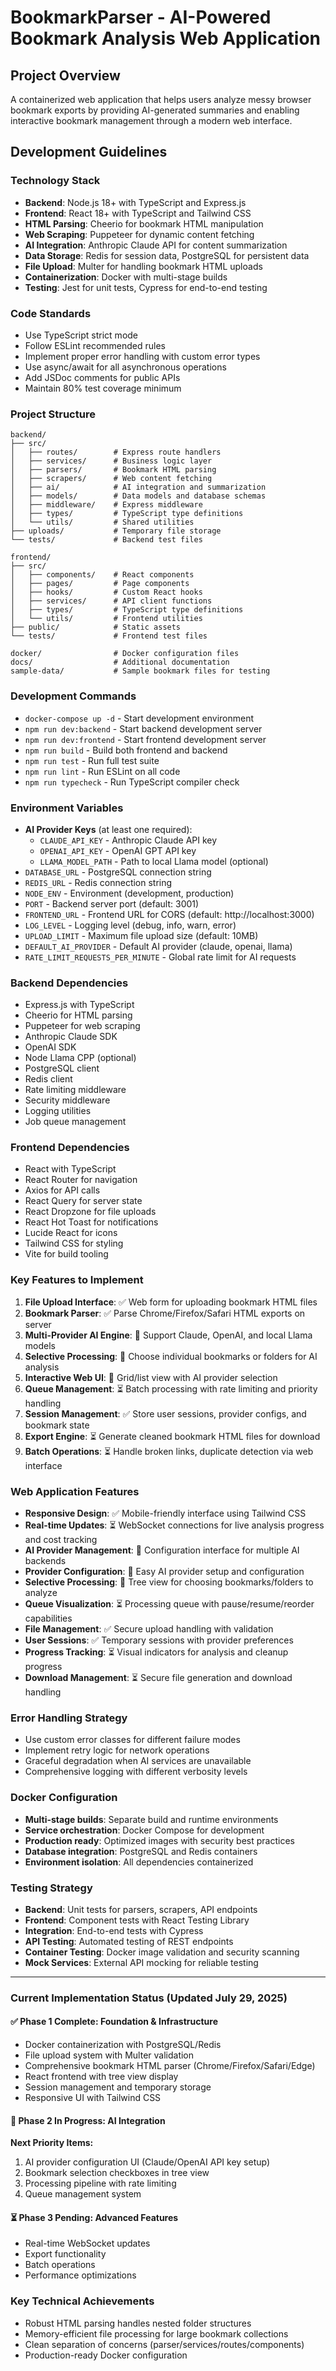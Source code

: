 # BookmarkParser - AI-Powered Bookmark Analysis Web Application

## Project Overview
A containerized web application that helps users analyze messy browser bookmark exports by providing AI-generated summaries and enabling interactive bookmark management through a modern web interface.

## Development Guidelines

### Technology Stack
- **Backend**: Node.js 18+ with TypeScript and Express.js
- **Frontend**: React 18+ with TypeScript and Tailwind CSS
- **HTML Parsing**: Cheerio for bookmark HTML manipulation
- **Web Scraping**: Puppeteer for dynamic content fetching
- **AI Integration**: Anthropic Claude API for content summarization
- **Data Storage**: Redis for session data, PostgreSQL for persistent data
- **File Upload**: Multer for handling bookmark HTML uploads
- **Containerization**: Docker with multi-stage builds
- **Testing**: Jest for unit tests, Cypress for end-to-end testing

### Code Standards
- Use TypeScript strict mode
- Follow ESLint recommended rules
- Implement proper error handling with custom error types
- Use async/await for all asynchronous operations
- Add JSDoc comments for public APIs
- Maintain 80% test coverage minimum

### Project Structure
```
backend/
├── src/
│   ├── routes/        # Express route handlers
│   ├── services/      # Business logic layer
│   ├── parsers/       # Bookmark HTML parsing
│   ├── scrapers/      # Web content fetching
│   ├── ai/            # AI integration and summarization
│   ├── models/        # Data models and database schemas
│   ├── middleware/    # Express middleware
│   ├── types/         # TypeScript type definitions
│   └── utils/         # Shared utilities
├── uploads/           # Temporary file storage
└── tests/             # Backend test files

frontend/
├── src/
│   ├── components/    # React components
│   ├── pages/         # Page components
│   ├── hooks/         # Custom React hooks
│   ├── services/      # API client functions
│   ├── types/         # TypeScript type definitions
│   └── utils/         # Frontend utilities
├── public/            # Static assets
└── tests/             # Frontend test files

docker/                # Docker configuration files
docs/                  # Additional documentation
sample-data/           # Sample bookmark files for testing
```

### Development Commands
- `docker-compose up -d` - Start development environment
- `npm run dev:backend` - Start backend development server
- `npm run dev:frontend` - Start frontend development server
- `npm run build` - Build both frontend and backend
- `npm run test` - Run full test suite
- `npm run lint` - Run ESLint on all code
- `npm run typecheck` - Run TypeScript compiler check

### Environment Variables
- **AI Provider Keys** (at least one required):
  - `CLAUDE_API_KEY` - Anthropic Claude API key
  - `OPENAI_API_KEY` - OpenAI GPT API key
  - `LLAMA_MODEL_PATH` - Path to local Llama model (optional)
- `DATABASE_URL` - PostgreSQL connection string
- `REDIS_URL` - Redis connection string
- `NODE_ENV` - Environment (development, production)
- `PORT` - Backend server port (default: 3001)
- `FRONTEND_URL` - Frontend URL for CORS (default: http://localhost:3000)
- `LOG_LEVEL` - Logging level (debug, info, warn, error)
- `UPLOAD_LIMIT` - Maximum file upload size (default: 10MB)
- `DEFAULT_AI_PROVIDER` - Default AI provider (claude, openai, llama)
- `RATE_LIMIT_REQUESTS_PER_MINUTE` - Global rate limit for AI requests

### Backend Dependencies
- Express.js with TypeScript
- Cheerio for HTML parsing
- Puppeteer for web scraping
- Anthropic Claude SDK
- OpenAI SDK
- Node Llama CPP (optional)
- PostgreSQL client
- Redis client
- Rate limiting middleware
- Security middleware
- Logging utilities
- Job queue management

### Frontend Dependencies
- React with TypeScript
- React Router for navigation
- Axios for API calls
- React Query for server state
- React Dropzone for file uploads
- React Hot Toast for notifications
- Lucide React for icons
- Tailwind CSS for styling
- Vite for build tooling

### Key Features to Implement
1. **File Upload Interface**: ✅ Web form for uploading bookmark HTML files
2. **Bookmark Parser**: ✅ Parse Chrome/Firefox/Safari HTML exports on server
3. **Multi-Provider AI Engine**: 🚧 Support Claude, OpenAI, and local Llama models
4. **Selective Processing**: 🚧 Choose individual bookmarks or folders for AI analysis
5. **Interactive Web UI**: 🚧 Grid/list view with AI provider selection
6. **Queue Management**: ⏳ Batch processing with rate limiting and priority handling
7. **Session Management**: ✅ Store user sessions, provider configs, and bookmark state
8. **Export Engine**: ⏳ Generate cleaned bookmark HTML files for download
9. **Batch Operations**: ⏳ Handle broken links, duplicate detection via web interface

### Web Application Features
- **Responsive Design**: ✅ Mobile-friendly interface using Tailwind CSS
- **Real-time Updates**: ⏳ WebSocket connections for live analysis progress and cost tracking
- **AI Provider Management**: 🚧 Configuration interface for multiple AI backends
- **Provider Configuration**: 🚧 Easy AI provider setup and configuration
- **Selective Processing**: 🚧 Tree view for choosing bookmarks/folders to analyze
- **Queue Visualization**: ⏳ Processing queue with pause/resume/reorder capabilities
- **File Management**: ✅ Secure upload handling with validation
- **User Sessions**: ✅ Temporary sessions with provider preferences
- **Progress Tracking**: ⏳ Visual indicators for analysis and cleanup progress
- **Download Management**: ⏳ Secure file generation and download handling

### Error Handling Strategy
- Use custom error classes for different failure modes
- Implement retry logic for network operations
- Graceful degradation when AI services are unavailable
- Comprehensive logging with different verbosity levels

### Docker Configuration
- **Multi-stage builds**: Separate build and runtime environments
- **Service orchestration**: Docker Compose for development
- **Production ready**: Optimized images with security best practices
- **Database integration**: PostgreSQL and Redis containers
- **Environment isolation**: All dependencies containerized

### Testing Strategy
- **Backend**: Unit tests for parsers, scrapers, API endpoints
- **Frontend**: Component tests with React Testing Library
- **Integration**: End-to-end tests with Cypress
- **API Testing**: Automated testing of REST endpoints
- **Container Testing**: Docker image validation and security scanning
- **Mock Services**: External API mocking for reliable testing

---

### Current Implementation Status (Updated July 29, 2025)

#### ✅ Phase 1 Complete: Foundation & Infrastructure
- Docker containerization with PostgreSQL/Redis
- File upload system with Multer validation
- Comprehensive bookmark HTML parser (Chrome/Firefox/Safari/Edge)
- React frontend with tree view display
- Session management and temporary storage
- Responsive UI with Tailwind CSS

#### 🚧 Phase 2 In Progress: AI Integration
**Next Priority Items:**
1. AI provider configuration UI (Claude/OpenAI API key setup)
2. Bookmark selection checkboxes in tree view
3. Processing pipeline with rate limiting
4. Queue management system

#### ⏳ Phase 3 Pending: Advanced Features
- Real-time WebSocket updates
- Export functionality
- Batch operations
- Performance optimizations

### Key Technical Achievements
- Robust HTML parsing handles nested folder structures
- Memory-efficient file processing for large bookmark collections
- Clean separation of concerns (parser/services/routes/components)
- Production-ready Docker configuration